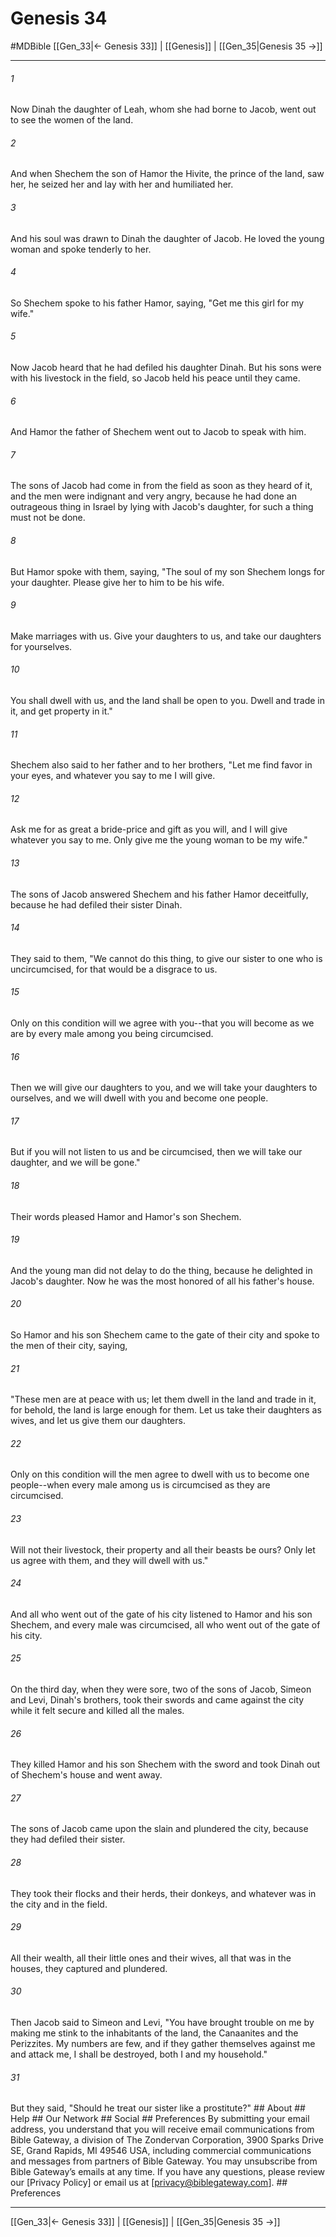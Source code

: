 # Genesis 34
#MDBible
[[Gen_33|← Genesis 33]] | [[Genesis]] | [[Gen_35|Genesis 35 →]]

***






###### 1 


Now Dinah the daughter of Leah, whom she had borne to Jacob, went out to see the women of the land. 





###### 2 


And when Shechem the son of Hamor the Hivite, the prince of the land, saw her, he seized her and lay with her and humiliated her. 





###### 3 


And his soul was drawn to Dinah the daughter of Jacob. He loved the young woman and spoke tenderly to her. 





###### 4 


So Shechem spoke to his father Hamor, saying, "Get me this girl for my wife." 





###### 5 


Now Jacob heard that he had defiled his daughter Dinah. But his sons were with his livestock in the field, so Jacob held his peace until they came. 





###### 6 


And Hamor the father of Shechem went out to Jacob to speak with him. 





###### 7 


The sons of Jacob had come in from the field as soon as they heard of it, and the men were indignant and very angry, because he had done an outrageous thing in Israel by lying with Jacob's daughter, for such a thing must not be done. 





###### 8 


But Hamor spoke with them, saying, "The soul of my son Shechem longs for your daughter. Please give her to him to be his wife. 





###### 9 


Make marriages with us. Give your daughters to us, and take our daughters for yourselves. 





###### 10 


You shall dwell with us, and the land shall be open to you. Dwell and trade in it, and get property in it." 





###### 11 


Shechem also said to her father and to her brothers, "Let me find favor in your eyes, and whatever you say to me I will give. 





###### 12 


Ask me for as great a bride-price and gift as you will, and I will give whatever you say to me. Only give me the young woman to be my wife." 





###### 13 


The sons of Jacob answered Shechem and his father Hamor deceitfully, because he had defiled their sister Dinah. 





###### 14 


They said to them, "We cannot do this thing, to give our sister to one who is uncircumcised, for that would be a disgrace to us. 





###### 15 


Only on this condition will we agree with you--that you will become as we are by every male among you being circumcised. 





###### 16 


Then we will give our daughters to you, and we will take your daughters to ourselves, and we will dwell with you and become one people. 





###### 17 


But if you will not listen to us and be circumcised, then we will take our daughter, and we will be gone." 





###### 18 


Their words pleased Hamor and Hamor's son Shechem. 





###### 19 


And the young man did not delay to do the thing, because he delighted in Jacob's daughter. Now he was the most honored of all his father's house. 





###### 20 


So Hamor and his son Shechem came to the gate of their city and spoke to the men of their city, saying, 





###### 21 


"These men are at peace with us; let them dwell in the land and trade in it, for behold, the land is large enough for them. Let us take their daughters as wives, and let us give them our daughters. 





###### 22 


Only on this condition will the men agree to dwell with us to become one people--when every male among us is circumcised as they are circumcised. 





###### 23 


Will not their livestock, their property and all their beasts be ours? Only let us agree with them, and they will dwell with us." 





###### 24 


And all who went out of the gate of his city listened to Hamor and his son Shechem, and every male was circumcised, all who went out of the gate of his city. 





###### 25 


On the third day, when they were sore, two of the sons of Jacob, Simeon and Levi, Dinah's brothers, took their swords and came against the city while it felt secure and killed all the males. 





###### 26 


They killed Hamor and his son Shechem with the sword and took Dinah out of Shechem's house and went away. 





###### 27 


The sons of Jacob came upon the slain and plundered the city, because they had defiled their sister. 





###### 28 


They took their flocks and their herds, their donkeys, and whatever was in the city and in the field. 





###### 29 


All their wealth, all their little ones and their wives, all that was in the houses, they captured and plundered. 





###### 30 


Then Jacob said to Simeon and Levi, "You have brought trouble on me by making me stink to the inhabitants of the land, the Canaanites and the Perizzites. My numbers are few, and if they gather themselves against me and attack me, I shall be destroyed, both I and my household." 





###### 31 


But they said, "Should he treat our sister like a prostitute?" ## About ## Help ## Our Network ## Social ## Preferences By submitting your email address, you understand that you will receive email communications from Bible Gateway, a division of The Zondervan Corporation, 3900 Sparks Drive SE, Grand Rapids, MI 49546 USA, including commercial communications and messages from partners of Bible Gateway. You may unsubscribe from Bible Gateway&rsquo;s emails at any time. If you have any questions, please review our [Privacy Policy] or email us at [privacy@biblegateway.com]. ## Preferences

***

[[Gen_33|← Genesis 33]] | [[Genesis]] | [[Gen_35|Genesis 35 →]]
